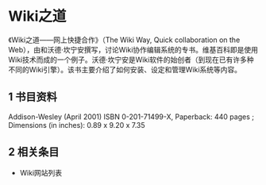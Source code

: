 # Wiki之道



《Wiki之道——网上快捷合作》（The Wiki Way, Quick collaboration on the Web），由和沃德·坎宁安撰写，讨论Wiki协作编辑系统的专书。维基百科即是使用Wiki技术而成的一个例子。沃德·坎宁安是Wiki软件的始创者（到现在已有许多种不同的Wiki引擎）。该书主要介绍了如何安装、设定和管理Wiki系统等内容。



## 1 书目资料

Addison-Wesley (April 2001) ISBN 0-201-71499-X, Paperback: 440 pages ; Dimensions (in inches): 0.89 x 9.20 x 7.35



## 2 相关条目

* Wiki网站列表



